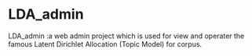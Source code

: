 LDA_admin
=========

LDA_admin :a web admin project which is used for view and operater the famous Latent Dirichlet Allocation (Topic Model) for corpus.
